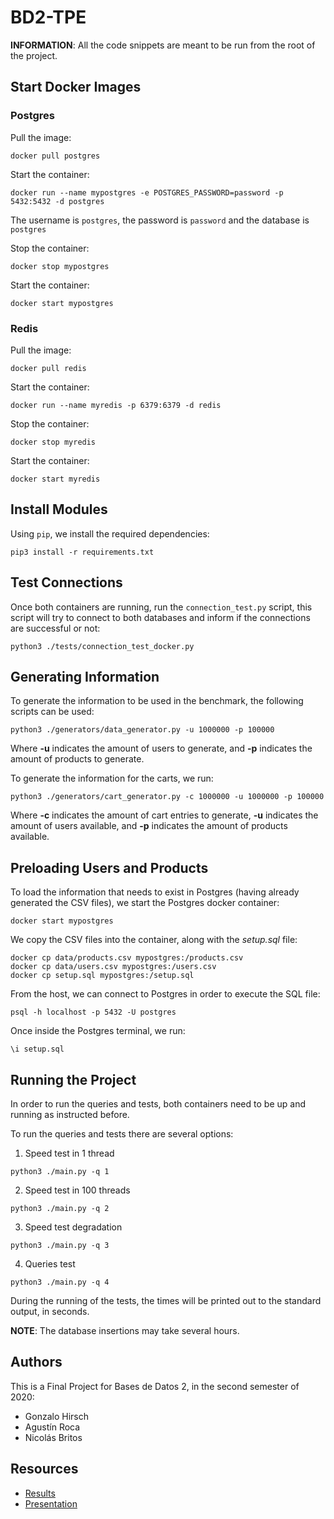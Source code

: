 # BD2-TPE
**INFORMATION**: All the code snippets are meant to be run from the root of the project.

## Start Docker Images

### Postgres
Pull the image:
```
docker pull postgres
```

Start the container:
```
docker run --name mypostgres -e POSTGRES_PASSWORD=password -p 5432:5432 -d postgres
```

The username is `postgres`, the password is `password` and the database is `postgres`

Stop the container:
```
docker stop mypostgres
```

Start the container:
```
docker start mypostgres
```

### Redis
Pull the image:
```
docker pull redis
```

Start the container:
```
docker run --name myredis -p 6379:6379 -d redis
```

Stop the container:
```
docker stop myredis
```

Start the container:
```
docker start myredis
```

## Install Modules
Using `pip`, we install the required dependencies:
```
pip3 install -r requirements.txt
```

## Test Connections
Once both containers are running, run the `connection_test.py` script, this script will try to connect to both databases and inform if the connections are successful or not:
```
python3 ./tests/connection_test_docker.py
```

## Generating Information
To generate the information to be used in the benchmark, the following scripts can be used:
```
python3 ./generators/data_generator.py -u 1000000 -p 100000
```
Where **-u** indicates the amount of users to generate, and **-p** indicates the amount of products to generate.

To generate the information for the carts, we run:
```
python3 ./generators/cart_generator.py -c 1000000 -u 1000000 -p 100000
```
Where **-c** indicates the amount of cart entries to generate, **-u** indicates the amount of users available, and **-p** indicates the amount of products available.

## Preloading Users and Products
To load the information that needs to exist in Postgres (having already generated the CSV files), we start the Postgres docker container:
```
docker start mypostgres
```

We copy the CSV files into the container, along with the *setup.sql* file:
```
docker cp data/products.csv mypostgres:/products.csv
docker cp data/users.csv mypostgres:/users.csv
docker cp setup.sql mypostgres:/setup.sql
```

From the host, we can connect to Postgres in order to execute the SQL file:
```
psql -h localhost -p 5432 -U postgres
```

Once inside the Postgres terminal, we run:
```
\i setup.sql
```

## Running the Project
In order to run the queries and tests, both containers need to be up and running as instructed before.

To run the queries and tests there are several options:
 1. Speed test in 1 thread
```
python3 ./main.py -q 1
```
 2. Speed test in 100 threads
```
python3 ./main.py -q 2
```
 3. Speed test degradation
```
python3 ./main.py -q 3
```
 4. Queries test
```
python3 ./main.py -q 4
```

During the running of the tests, the times will be printed out to the standard output, in seconds.

**NOTE**: The database insertions may take several hours.

## Authors
This is a Final Project for Bases de Datos 2, in the second semester of 2020:
 - Gonzalo Hirsch
 - Agustín Roca
 - Nicolás Britos
 
## Resources
 - [Results](https://docs.google.com/spreadsheets/d/1Yyr_KQhfXO7h96Mle9TbPJxaFhV-GWrd9TCkY8an-Nc/edit?usp=sharing)
 - [Presentation](https://docs.google.com/document/d/1REf2UbTHONCoQsxj5i1AesFYFbdq-3GdqU-RUi9tSj4/edit?usp=sharing)